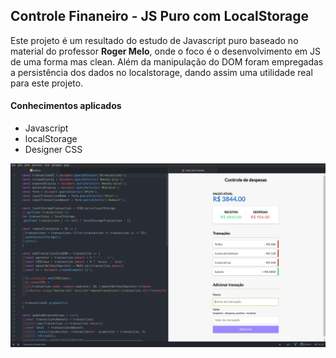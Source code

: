 ## Controle Finaneiro - JS Puro com LocalStorage

Este projeto é um resultado do estudo de Javascript puro baseado no material do professor <b>Roger Melo</b>, onde o foco é o desenvolvimento em JS de uma forma mas clean. Além da manipulação do DOM foram empregadas a persistência dos dados no localstorage, dando assim uma utilidade real para este projeto.

#### Conhecimentos aplicados

+ Javascript
+ localStorage
+ Designer CSS

![](https://github.com/wlosantos/controle-financeiro/blob/master/assets/img/controleFinanceiro.jpg)

